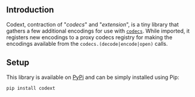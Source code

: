 ## Introduction

Codext, contraction of "*codecs*" and "*extension*", is a tiny library that gathers a few additional encodings for use with [`codecs`](https://docs.python.org/3/library/codecs.html). While imported, it registers new encodings to a proxy codecs registry for making the encodings available from the `codecs.(decode|encode|open)` calls.

## Setup

This library is available on [PyPi](https://pypi.python.org/pypi/codext/) and can be simply installed using Pip:

```sh
pip install codext
```
